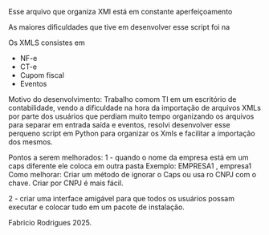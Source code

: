 Esse arquivo que organiza XMl está em constante aperfeiçoamento

As maiores dificuldades que tive em desenvolver esse script foi na

Os XMLS consistes em 
- NF-e
- CT-e
- Cupom fiscal
- Eventos

Motivo do desenvolvimento:
Trabalho comom TI em um escritório de contabilidade, vendo a dificuldade na hora da importação de arquivos XMLs por parte 
dos usuários que perdiam muito tempo organizando os arquivos para separar em entrada saída e eventos,
resolvi desenvolver esse perqueno script em Python para organizar os Xmls e facilitar a importação dos mesmos.

Pontos a serem melhorados:
1 - quando o nome da empresa está em um caps diferente ele coloca em outra pasta Exemplo: EMPRESA1 , empresa1 
Como melhorar: Criar um método de ignorar o Caps ou usa ro CNPJ com o chave.
Criar por CNPJ é mais fácil.

2 - criar uma interface amigável para que todos os usuários possam executar e colocar tudo em um pacote de instalação.

Fabricio Rodrigues 2025.
